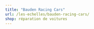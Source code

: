 ```yaml
---
title: "Bauden Racing Cars"
url: /les-echelles/bauden-racing-cars/
shop: réparation de voitures
---
```


